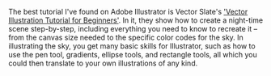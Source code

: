  The best tutorial I've found on Adobe Illustrator is Vector Slate's ['Vector Illustration Tutorial for Beginners'](https://www.youtube.com/watch?v=rSIQJNY1dlI). In it, they show how to create a night-time scene step-by-step, including everything you need to know to recreate it – from the canvas size needed to the specific color codes for the sky. In illustrating the sky, you get many basic skills for Illustrator, such as how to use the pen tool, gradients, ellipse tools, and rectangle tools, all which you could then translate to your own illustrations of any kind. 
